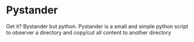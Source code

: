 # Pystander

Get it? Bystander but python. Pystander is a small and simple python script to observer a directory and copy/cut all content to another directory